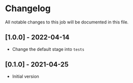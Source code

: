 # Changelog
All notable changes to this job will be documented in this file.

## [1.0.0] - 2022-04-14
* Change the default stage into `tests`

## [0.1.0] - 2021-04-25
* Initial version
